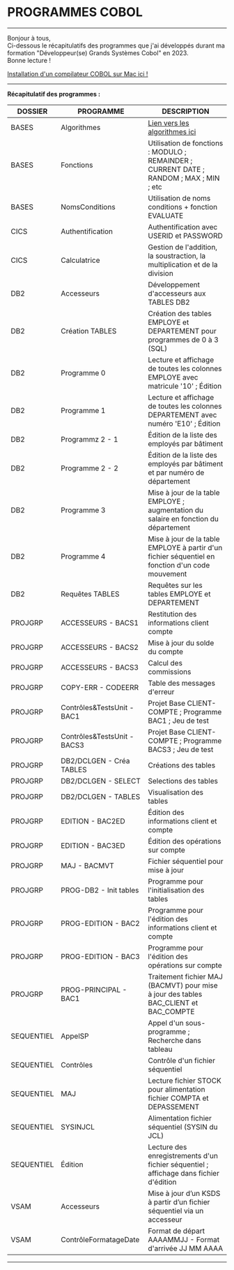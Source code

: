 # PROGRAMMES COBOL

----------------------------------------------------------------------------------------------------------------------------------------

     
Bonjour à tous,  
Ci-dessous le récapitulatifs des programmes que j'ai développés durant ma formation "Développeur(se) Grands Systèmes Cobol" en 2023.  
Bonne lecture !

[Installation d'un compilateur COBOL sur Mac ici !](https://www.geeksforgeeks.org/how-to-install-cobol-on-macos/)

----------------------------------------------------------------------------------------------------------------------------------------
  
__Récapitulatif des programmes :__

  
| DOSSIER    | PROGRAMME                   | DESCRIPTION          |
| ---------  | --------------------------- | ---------------------|
| BASES      | Algorithmes                 | [Lien vers les algorithmes ici](http://cours.pise.info/algo/introduction.htm) |
| BASES      | Fonctions                   | Utilisation de fonctions : MODULO ; REMAINDER ; CURRENT DATE ; RANDOM ; MAX ; MIN ; etc |
| BASES      | NomsConditions              | Utilisation de noms conditions + fonction EVALUATE |
| CICS       | Authentification            | Authentification avec USERID et PASSWORD  |
| CICS       | Calculatrice                | Gestion de l'addition, la soustraction, la multiplication et de la division  |
| DB2        | Accesseurs                  | Développement d'accesseurs aux TABLES DB2  |
| DB2        | Création TABLES             | Création des tables EMPLOYE et DEPARTEMENT pour programmes de 0 à 3 (SQL)  |
| DB2        | Programme 0                 | Lecture et affichage de toutes les colonnes EMPLOYE avec matricule '10' ; Édition  |
| DB2        | Programme 1                 | Lecture et affichage de toutes les colonnes DEPARTEMENT avec numéro 'E10' ; Édition  |
| DB2        | Programmz 2 - 1             | Édition de la liste des employés par bâtiment  |
| DB2        | Programme 2 - 2             | Édition de la liste des employés par bâtiment et par numéro de département  |
| DB2        | Programme 3                 | Mise à jour de la table EMPLOYE ; augmentation du salaire en fonction du département  |
| DB2        | Programme 4                 | Mise à jour de la table EMPLOYE à partir d'un fichier séquentiel en fonction d'un code mouvement  |
| DB2        | Requêtes TABLES             | Requêtes sur les tables EMPLOYE et DEPARTEMENT  |
| PROJGRP    | ACCESSEURS - BACS1          | Restitution des informations client compte |
| PROJGRP    | ACCESSEURS - BACS2          | Mise à jour du solde du compte |
| PROJGRP    | ACCESSEURS - BACS3          | Calcul des commissions |
| PROJGRP    | COPY-ERR - CODEERR          | Table des messages d'erreur |
| PROJGRP    | Contrôles&TestsUnit - BAC1  | Projet Base CLIENT-COMPTE ; Programme BAC1 ; Jeu de test |
| PROJGRP    | Contrôles&TestsUnit - BACS3 | Projet Base CLIENT-COMPTE ; Programme BACS3 ; Jeu de test |
| PROJGRP    | DB2/DCLGEN - Créa TABLES    | Créations des tables |
| PROJGRP    | DB2/DCLGEN - SELECT         | Selections des tables |
| PROJGRP    | DB2/DCLGEN - TABLES         | Visualisation des tables |
| PROJGRP    | EDITION - BAC2ED            | Édition des informations client et compte |
| PROJGRP    | EDITION - BAC3ED            | Édition des opérations sur compte |
| PROJGRP    | MAJ - BACMVT                | Fichier séquentiel pour mise à jour |
| PROJGRP    | PROG-DB2 - Init tables      | Programme pour l'initialisation des tables |
| PROJGRP    | PROG-EDITION - BAC2         | Programme pour l'édition des informations client et compte |
| PROJGRP    | PROG-EDITION - BAC3         | Programme pour l'édition des opérations sur compte |
| PROJGRP    | PROG-PRINCIPAL - BAC1       | Traitement fichier MAJ (BACMVT) pour mise à jour des tables BAC_CLIENT et BAC_COMPTE |
| SEQUENTIEL | AppelSP                     | Appel d'un sous-programme ; Recherche dans tableau  |
| SEQUENTIEL | Contrôles                   | Contrôle d'un fichier séquentiel  |
| SEQUENTIEL | MAJ                         | Lecture fichier STOCK pour alimentation fichier COMPTA et DEPASSEMENT  |
| SEQUENTIEL | SYSINJCL                    | Alimentation fichier séquentiel (SYSIN du JCL) |
| SEQUENTIEL | Édition                     | Lecture des enregistrements d'un fichier séquentiel ; affichage dans fichier d'édition |
| VSAM       | Accesseurs                  | Mise à jour d’un KSDS à partir d’un fichier séquentiel via un accesseur  |
| VSAM       | ContrôleFormatageDate       | Format de départ AAAAMMJJ - Format d'arrivée JJ MM AAAA |
  
----------------------------------------------------------------------------------------------------------------------------------------


